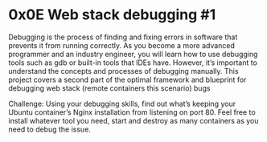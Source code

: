 # 0x0E Web stack debugging #1

Debugging is the process of finding and fixing errors in software that prevents it from running correctly. As you become a more advanced programmer and an industry engineer, you will learn how to use debugging tools such as gdb or built-in tools that IDEs have. However, it’s important to understand the concepts and processes of debugging manually. This project covers a second part of the optimal framework and blueprint for debugging web stack (remote containers this scenario) bugs

Challenge: Using your debugging skills, find out what’s keeping your Ubuntu container’s Nginx installation from listening on port 80. Feel free to install whatever tool you need, start and destroy as many containers as you need to debug the issue.
